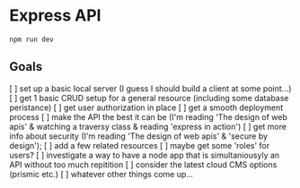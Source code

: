 
# Express API

`npm run dev`

## Goals

[ ] set up a basic local server (I guess I should build a client at some point...)
[ ] get 1 basic CRUD setup for a general resource (including some database peristance)
[ ] get user authorization in place
[ ] get a smooth deployment process
[ ] make the API the best it can be (I'm reading 'The design of web apis' & watching a traversy class & reading 'express in action')
[ ] get more info about security (I'm reading 'The design of web apis' & 'secure by design');
[ ] add a few related resources
[ ] maybe get some 'roles' for users?
[ ] investigate a way to have a node app that is simultaniousyly an API without too much repitition
[ ] consider the latest cloud CMS options (prismic etc.)
[ ] whatever other things come up...
